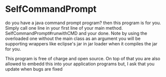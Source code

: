 # SelfCommandPrompt
do you have a java command prompt program? then this program is for you. Simply call one line in your first line of your main method. SelfCommandPrompt#runwithCMD and your done. Note by using the overloaded one without the main class as an argument you will be supporting wrappers like eclipse's jar in jar loader when it compiles the jar for you. 

This program is free of charge and open source. On top of that you are also allowed to embedd this into your application programs but, I ask that you update when bugs are fixed
